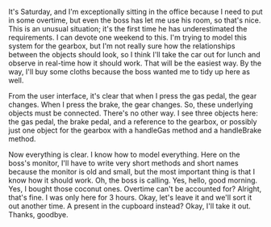 It's Saturday, and I'm exceptionally sitting in the office because I need to put in some overtime, but even the boss has let me use his room, so that's nice. This is an unusual situation; it's the first time he has underestimated the requirements. I can devote one weekend to this. I'm trying to model this system for the gearbox, but I'm not really sure how the relationships between the objects should look, so I think I'll take the car out for lunch and observe in real-time how it should work. That will be the easiest way. By the way, I'll buy some cloths because the boss wanted me to tidy up here as well.

From the user interface, it's clear that when I press the gas pedal, the gear changes. When I press the brake, the gear changes. So, these underlying objects must be connected. There's no other way. I see three objects here: the gas pedal, the brake pedal, and a reference to the gearbox, or possibly just one object for the gearbox with a handleGas method and a handleBrake method.

Now everything is clear. I know how to model everything. Here on the boss's monitor, I'll have to write very short methods and short names because the monitor is old and small, but the most important thing is that I know how it should work. Oh, the boss is calling. Yes, hello, good morning. Yes, I bought those coconut ones. Overtime can't be accounted for? Alright, that's fine. I was only here for 3 hours. Okay, let's leave it and we'll sort it out another time. A present in the cupboard instead? Okay, I'll take it out. Thanks, goodbye.